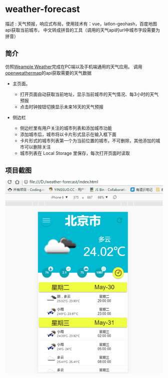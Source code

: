 # weather-forecast
描述 : 天气预报，响应式布局，使用技术有：vue，latlon-geohash，百度地图api获取当前城市，
中文转成拼音的工具（调用的天气api的url中城市字段需要为拼音）
## 简介
仿照[Weample Weather](https://play.google.com/store/apps/details?id=pl.drobek.krzysztof.wemple)完成在PC端以及手机端通用的天气应用。
调用[openweathermap](https://openweathermap.org/api)的api获取需要的天气数据

- 主页面。
    - 打开页面自动获取当前地址，显示当前城市的天气情况、每3小时的天气预报
    - 点击时钟按钮切换显示未来16天的天气预报

- 侧边栏
    - 侧边栏里有用户关注的城市列表和添加城市功能
    - 添加城市后，城市将以卡片形式显示在输入框下面
    - 卡片形式的城市列表第一个为当前位置的城市，不可删除，其他添加的城市可以删除关注
    - 城市列表在 Local Storage 里保存，每次打开页面时读取


## 项目截图
![预览gif](https://github.com/yurentle/weather-forecast/blob/master/images/screen.gif) 

